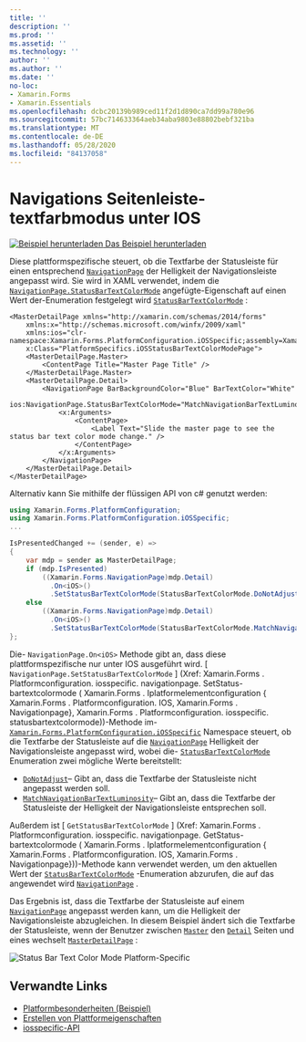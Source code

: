 ```yaml
---
title: ''
description: ''
ms.prod: ''
ms.assetid: ''
ms.technology: ''
author: ''
ms.author: ''
ms.date: ''
no-loc:
- Xamarin.Forms
- Xamarin.Essentials
ms.openlocfilehash: dcbc20139b989ced11f2d1d890ca7dd99a780e96
ms.sourcegitcommit: 57bc714633364aeb34aba9803e88802bebf321ba
ms.translationtype: MT
ms.contentlocale: de-DE
ms.lasthandoff: 05/28/2020
ms.locfileid: "84137058"
---
```

# <a name="navigationpage-bar-text-color-mode-on-ios"></a>Navigations Seitenleiste-textfarbmodus unter IOS

[![Beispiel herunterladen](~/media/shared/download.png) Das Beispiel herunterladen](https://docs.microsoft.com/samples/xamarin/xamarin-forms-samples/userinterface-platformspecifics)

Diese plattformspezifische steuert, ob die Textfarbe der Statusleiste für einen entsprechend [`NavigationPage`](xref:Xamarin.Forms.NavigationPage) der Helligkeit der Navigationsleiste angepasst wird. Sie wird in XAML verwendet, indem die [`NavigationPage.StatusBarTextColorMode`](xref:Xamarin.Forms.PlatformConfiguration.iOSSpecific.NavigationPage.StatusBarTextColorModeProperty) angefügte-Eigenschaft auf einen Wert der-Enumeration festgelegt wird [`StatusBarTextColorMode`](xref:Xamarin.Forms.PlatformConfiguration.iOSSpecific.StatusBarTextColorMode) :

```xaml
<MasterDetailPage xmlns="http://xamarin.com/schemas/2014/forms"
    xmlns:x="http://schemas.microsoft.com/winfx/2009/xaml"
    xmlns:ios="clr-namespace:Xamarin.Forms.PlatformConfiguration.iOSSpecific;assembly=Xamarin.Forms.Core"
    x:Class="PlatformSpecifics.iOSStatusBarTextColorModePage">
    <MasterDetailPage.Master>
        <ContentPage Title="Master Page Title" />
    </MasterDetailPage.Master>
    <MasterDetailPage.Detail>
        <NavigationPage BarBackgroundColor="Blue" BarTextColor="White"
                        ios:NavigationPage.StatusBarTextColorMode="MatchNavigationBarTextLuminosity">
            <x:Arguments>
                <ContentPage>
                    <Label Text="Slide the master page to see the status bar text color mode change." />
                </ContentPage>
            </x:Arguments>
        </NavigationPage>
    </MasterDetailPage.Detail>
</MasterDetailPage>

```

Alternativ kann Sie mithilfe der flüssigen API von c# genutzt werden:

```csharp
using Xamarin.Forms.PlatformConfiguration;
using Xamarin.Forms.PlatformConfiguration.iOSSpecific;
...

IsPresentedChanged += (sender, e) =>
{
    var mdp = sender as MasterDetailPage;
    if (mdp.IsPresented)
        ((Xamarin.Forms.NavigationPage)mdp.Detail)
          .On<iOS>()
          .SetStatusBarTextColorMode(StatusBarTextColorMode.DoNotAdjust);
    else
        ((Xamarin.Forms.NavigationPage)mdp.Detail)
          .On<iOS>()
          .SetStatusBarTextColorMode(StatusBarTextColorMode.MatchNavigationBarTextLuminosity);
};
```

Die- `NavigationPage.On<iOS>` Methode gibt an, dass diese plattformspezifische nur unter IOS ausgeführt wird. [ `NavigationPage.SetStatusBarTextColorMode` ] (Xref: Xamarin.Forms . Platformconfiguration. iosspecific. navigationpage. SetStatus-bartextcolormode ( Xamarin.Forms . Iplatformelementconfiguration { Xamarin.Forms . Platformconfiguration. IOS, Xamarin.Forms . Navigationpage}, Xamarin.Forms . Platformconfiguration. iosspecific. statusbartextcolormode))-Methode im- [`Xamarin.Forms.PlatformConfiguration.iOSSpecific`](xref:Xamarin.Forms.PlatformConfiguration.iOSSpecific) Namespace steuert, ob die Textfarbe der Statusleiste auf die [`NavigationPage`](xref:Xamarin.Forms.NavigationPage) Helligkeit der Navigationsleiste angepasst wird, wobei die- [`StatusBarTextColorMode`](xref:Xamarin.Forms.PlatformConfiguration.iOSSpecific.StatusBarTextColorMode) Enumeration zwei mögliche Werte bereitstellt:

- [`DoNotAdjust`](xref:Xamarin.Forms.PlatformConfiguration.iOSSpecific.StatusBarTextColorMode.DoNotAdjust)– Gibt an, dass die Textfarbe der Statusleiste nicht angepasst werden soll.
- [`MatchNavigationBarTextLuminosity`](xref:Xamarin.Forms.PlatformConfiguration.iOSSpecific.StatusBarTextColorMode.MatchNavigationBarTextLuminosity)– Gibt an, dass die Textfarbe der Statusleiste der Helligkeit der Navigationsleiste entsprechen soll.

Außerdem ist [ `GetStatusBarTextColorMode` ] (Xref: Xamarin.Forms . Platformconfiguration. iosspecific. navigationpage. GetStatus-bartextcolormode ( Xamarin.Forms . Iplatformelementconfiguration { Xamarin.Forms . Platformconfiguration. IOS, Xamarin.Forms . Navigationpage}))-Methode kann verwendet werden, um den aktuellen Wert der [`StatusBarTextColorMode`](xref:Xamarin.Forms.PlatformConfiguration.iOSSpecific.StatusBarTextColorMode) -Enumeration abzurufen, die auf das angewendet wird [`NavigationPage`](xref:Xamarin.Forms.NavigationPage) .

Das Ergebnis ist, dass die Textfarbe der Statusleiste auf einem [`NavigationPage`](xref:Xamarin.Forms.NavigationPage) angepasst werden kann, um die Helligkeit der Navigationsleiste abzugleichen. In diesem Beispiel ändert sich die Textfarbe der Statusleiste, wenn der Benutzer zwischen [`Master`](xref:Xamarin.Forms.MasterDetailPage.Master) den [`Detail`](xref:Xamarin.Forms.MasterDetailPage.Detail) Seiten und eines wechselt [`MasterDetailPage`](xref:Xamarin.Forms.MasterDetailPage) :

![](status-bar-text-color-images/status-bar-text-color-mode.png "Status Bar Text Color Mode Platform-Specific")

## <a name="related-links"></a>Verwandte Links

- [Platformbesonderheiten (Beispiel)](https://docs.microsoft.com/samples/xamarin/xamarin-forms-samples/userinterface-platformspecifics)
- [Erstellen von Plattformeigenschaften](~/xamarin-forms/platform/platform-specifics/index.md#creating-platform-specifics)
- [iosspecific-API](xref:Xamarin.Forms.PlatformConfiguration.iOSSpecific)
